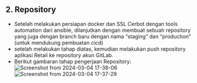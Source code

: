 ## 2. Repository

+ Setelah melakukan persiapan docker dan SSL Cerbot dengan tools automation dari ansible, dilanjutkan dengan  membuat sebuah repository yang juga dengan branch baru dengan nama “staging” dan “production” (untuk mendukung pembuatan cicd)
+ setelah melakukan tahap diatas, kemudian melakukan push repository aplikasi Retail  ke repository akun GitLab.
+ Berikut gambaran tahap pengerjaan Repository:
![Screenshot from 2024-03-04 17-38-06](https://github.com/Muna-020/Test-DevOps/assets/74352384/bada2a70-b87f-4ebb-8599-688e18cbea30)
![Screenshot from 2024-03-04 17-37-29](https://github.com/Muna-020/Test-DevOps/assets/74352384/523c798b-80e7-4bd6-a0d9-15ad77aab1fb)
